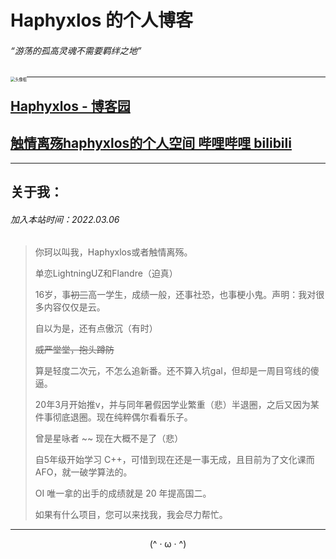 # Haphyxlos 的个人博客

###### “游荡的孤高灵魂不需要羁绊之地”

<img src="https://s2.loli.net/2022/03/06/3L74TWSXl8vhiQ2.jpg" alt="头像框" style="zoom:45%;float:left; " />

------



## 	[Haphyxlos - 博客园](https://www.cnblogs.com/haphyxlos/)

## [触情离殇haphyxlos的个人空间 哔哩哔哩 bilibili](https://space.bilibili.com/481020478)



------

## 关于我：

###### 加入本站时间：2022.03.06

> 你珂以叫我，Haphyxlos或者触情离殇。
>
> 单恋LightningUZ和Flandre（迫真）
>
> 16岁，事~~初三~~高一学生，成绩一般，还事社恐，也事梗小鬼。声明：我对很多内容仅仅是云。
>
> 自以为是，还有点傲沉（有时）
>
> ~~威严堂堂，抱头蹲防~~
>
> 算是轻度二次元，不怎么追新番。还不算入坑gal，但却是一周目穹线的傻逼。
>
> 20年3月开始推v，并与同年暑假因学业繁重（悲）半退圈，之后又因为某件事彻底退圈。现在纯粹偶尔看看乐子。
>
> 曾是星咏者 ~~ 现在大概不是了（悲）
>
> 自5年级开始学习 C++，可惜到现在还是一事无成，且目前为了文化课而AFO，就一破学算法的。
>
> OI 唯一拿的出手的成绩就是 20 年提高国二。
>
> 如果有什么项目，您可以来找我，我会尽力帮忙。



------



<center>(^ · ω · ^)</center>